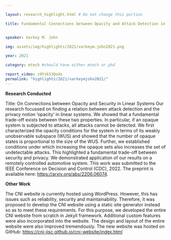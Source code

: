 ```yaml
---

layout: research_highlight.html # Do not change this portion

title: Fundamental Connections between Opacity and Attack Detection in Linear Systems


speaker: Varkey M. John

img: assets/img/highlights/2021/varkeym.john2021.png

year: 2021

category: mtech #should have either mtech or phd

report_video: z9YzkS3QoXo
permalink: "highlights/2021/varkeymjohn2021/"
---
```


**Research Conducted**

Title: On Connections between Opacity and Security in Linear Systems
Our research focussed on finding a relation between attack detection and the privacy notion
‘opacity’ in linear systems. We showed that a fundamental trade-off exists between these two 
properties. In particular, if an opaque system is subjected to attacks, all attacks cannot be detected. 
We first characterized the opacity conditions for the system in terms of its weakly unobservable 
subspace (WUS) and showed that the number of opaque states is proportional to the size of the 
WUS. Further, we established conditions under which increasing the opaque sets also increases the 
set of undetectable attacks. This highlighted a fundamental trade-off between security and privacy. 
We demonstrated application of our results on a remotely controlled automotive system.
This work was submitted to the IEEE Conference on Decision and Control (CDC), 2022. The preprint is 
available here: https://arxiv.org/abs/2206.06074.

**Other Work**

The CNI website is currently hosted using WordPress. However, this has issues such as reliability, 
security and maintainability. Therefore, it was proposed to develop the CNI website using a static
site generator instead so as to meet these requirements. 
For this purpose, we developed the entire CNI website from scratch in Jekyll framework. Additional 
custom features were also incorporated into the website. The design and layout of the entire 
website were also improved tremendously.
The new website was hosted on GitHub: https://cni-iisc.github.io/cni-website/index.html